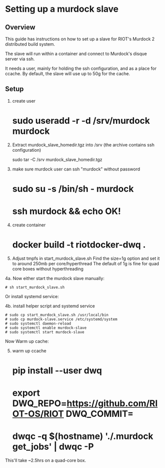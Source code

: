 # Setting up a murdock slave

## Overview

This guide has instructions on how to set up a slave for RIOT's Murdock 2
distributed build system.

The slave will run within a container and connect to Murdock's disque server
via ssh.

It needs a user, mainly for holding the ssh configuration, and as a place for
ccache.  By default, the slave will use up to 50g for the cache.

## Setup

1. create user

    # sudo useradd -r -d /srv/murdock murdock

2. Extract murdock_slave_homedir.tgz into /srv
   (the archive contains ssh configuration)

   sudo tar -C /srv murdock_slave_homedir.tgz

3. make sure murdock user can ssh "murdock" without password

    # sudo su -s /bin/sh - murdock
    # ssh murdock && echo OK!

4. create container

    # docker build -t riotdocker-dwq .

5. Adjust tmpfs in start_murdock_slave.sh
   Find the size=1g option and set it to around 250mb per core/hyperthread
   The default of 1g is fine for quad core boxes without hyperthreading

4a. Now either start the murdock slave manually:

    # sh start_murdock_slave.sh

Or install systemd service:

4b. install helper script and systemd service

    # sudo cp start_murdock_slave.sh /usr/local/bin
    # sudo cp murdock-slave.service /etc/systemd/system
    # sudo systemctl daemon-reload
    # sudo systemctl enable murdock-slave
    # sudo systemctl start murdock-slave

Now Warm up cache:

5. warm up ccache
    # pip install --user dwq
    # export DWQ_REPO=https://github.com/RIOT-OS/RIOT DWQ_COMMIT=<master HEAD commit>
    # dwqc -q $(hostname) './.murdock get_jobs' | dwqc -P

This'll take ~2.5hrs on a quad-core box.
